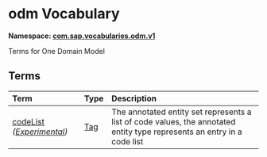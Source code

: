 # odm Vocabulary
**Namespace: [com.sap.vocabularies.odm.v1](ODM.xml)**

Terms for One Domain Model


## Terms

Term|Type|Description
:---|:---|:----------
[codeList](ODM.xml#L36) *([Experimental](Common.md#Experimental))*|[Tag](https://github.com/oasis-tcs/odata-vocabularies/blob/master/vocabularies/Org.OData.Core.V1.md#Tag)|<a name="codeList"></a>The annotated entity set represents a list of code values, the annotated entity type represents an entry in a code list
